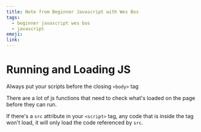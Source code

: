 ```yaml
---
title: Note from Beginner Javascript with Wes Bos
tags:
  - beginner javascript wes bos
  - javascript
emoji:
link:
---
```


# Running and Loading JS

Always put your scripts before the closing `<body>` tag

There are a lot of js functions that need to check what's loaded on the page before they can run.

If there's a `src` attribute in your `<script>` tag, any code that is inside the tag won't load, it will only load the code referenced by `src`.
